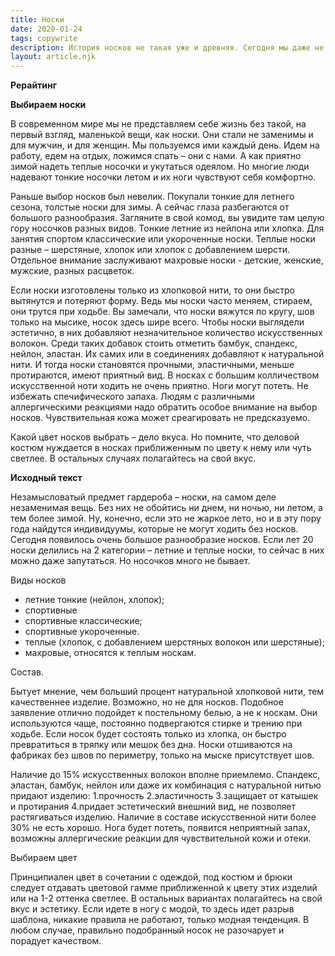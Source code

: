 ```yaml
---
title: Носки
date: 2020-01-24
tags: copywrite
description: История носков не такая уже и древняя. Сегодня мы даже не задумываемся о них, а они важная часть нашего гардероба и надо уметь правильно их выбрать, чтобы было комфортно и о них мы не вспоминали на протяжении дня
layout: article.njk
---
```


**Рерайтинг**

**Выбираем носки**

В современном мире мы не представляем себе жизнь без такой, на первый взгляд, маленькой вещи, как носки. Они стали не заменимы и для мужчин, и для женщин. Мы пользуемся ими каждый день. Идем на работу, едем на отдых, ложимся спать – они с нами. А как приятно зимой надеть теплые носочки и укутаться одеялом. Но многие люди надевают тонкие носочки летом и их ноги чувствуют себя комфортно. 

Раньше выбор носков был невелик.  Покупали тонкие для летнего сезона, толстые носки для зимы. А сейчас глаза разбегаются от большого разнообразия. Загляните в свой комод,  вы увидите там целую гору носочков разных видов.  Тонкие летние из нейлона или хлопка. Для занятия спортом классические или укороченные носки. Теплые носки разные – шерстяные, хлопок или хлопок с добавлением шерсти. Отдельное внимание заслуживают махровые носки - детские, женские, мужские, разных расцветок.

Если носки изготовлены только из хлопковой нити, то они быстро вытянутся и потеряют форму. Ведь мы носки часто меняем, стираем, они трутся при ходьбе. 
Вы замечали, что носки вяжутся по кругу, шов  только на мысике, носок здесь шире всего. Чтобы носки выглядели эстетично,  в них добавляют незначительное количество искусственных волокон. Среди таких добавок стоить отметить бамбук, спандекс, нейлон, эластан. Их самих или в соединениях добавляют к натуральной нити. И тогда носки становятся прочными, эластичными, меньше протираются, имеют приятный вид. В носках с большим колличеством искусственной ноти ходить не очень приятно. Ноги могут потеть. Не избежать спечифического запаха. Людям с различными аллергическими реакциями надо обратить особое внимание на выбор носков. Чувствительная кожа может среагировать не предсказуемо.

Какой цвет носков выбрать – дело вкуса. Но помните, что деловой костюм нуждается в носках приближенным по цвету к нему или чуть светлее. В остальных случаях полагайтесь на свой вкус.

**Исходный текст**

Незамысловатый предмет гардероба – носки, на самом деле незаменимая вещь. Без них не обойтись ни днем, ни ночью, ни летом, а тем более зимой. Ну, конечно, если это не жаркое лето, но и в эту пору года найдутся индивидуумы, которые не могут ходить без носков. Сегодня появилось очень большое разнообразие носков. Если лет 20 носки делились на 2 категории – летние и теплые носки, то сейчас в них можно даже запутаться. Но носочков много не бывает.

Виды носков

- летние тонкие (нейлон, хлопок);
- спортивные
- спортивные классические;
- спортивные укороченные.
- теплые (хлопок, с добавлением шерстяных волокон или шерстяные);
- махровые, относятся к теплым носкам.

Состав.

Бытует мнение, чем больший процент натуральной хлопковой нити, тем качественнее изделие. Возможно, но не для носков. Подобное заявление отлично подойдет к постельному белью, а не к носкам. Они используются чаще, постоянно подвергаются стирке и трению при ходьбе. Если носок будет состоять только из хлопка, он быстро превратиться в тряпку или мешок без дна. Носки отшиваются на фабриках без швов по периметру, только на мыске присутствует шов.

Наличие до 15% искусственных волокон вполне приемлемо. Спандекс, эластан, бамбук, нейлон или даже их комбинация с натуральной нитью придают изделию:
1.прочность
2.эластичность
3.защищает от катышек и протирания
4.придает эстетический внешний вид, не позволяет растягиваться изделию.
Наличие в составе искусственной нити более 30% не есть хорошо. Нога будет потеть, появится неприятный запах, возможны аллергические реакции для чувствительной кожи и отеки.

Выбираем цвет

Принципиален цвет в сочетании с одеждой, под костюм и брюки следует отдавать цветовой гамме приближенной к цвету этих изделий или на 1-2 оттенка светлее.
В остальных вариантах полагайтесь на свой вкус и эстетику. Если идете в ногу с модой, то здесь идет разрыв шаблона, никакие правила не работают, только модная тенденция.
В любом случае, правильно подобранный носок не разочарует и порадует качеством.
